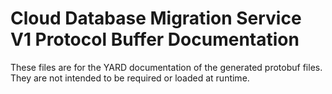 # Cloud Database Migration Service V1 Protocol Buffer Documentation

These files are for the YARD documentation of the generated protobuf files.
They are not intended to be required or loaded at runtime.
